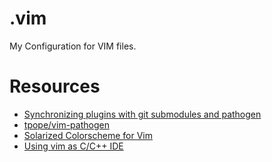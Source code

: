 .vim
====

My Configuration for VIM files.

# Resources #

* [Synchronizing plugins with git submodules and pathogen ](http://vimcasts.org/episodes/synchronizing-plugins-with-git-submodules-and-pathogen/)
* [tpope/vim-pathogen](https://github.com/tpope/vim-pathogen)
* [Solarized Colorscheme for Vim](https://github.com/altercation/vim-colors-solarized)
* [Using vim as C/C++ IDE](http://www.alexeyshmalko.com/2014/using-vim-as-c-cpp-ide/)

